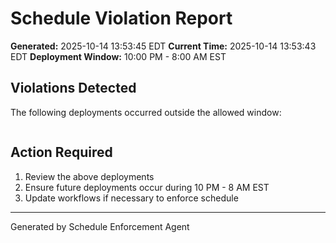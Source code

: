 # Schedule Violation Report

**Generated:** 2025-10-14 13:53:45 EDT
**Current Time:** 2025-10-14 13:53:43 EDT
**Deployment Window:** 10:00 PM - 8:00 AM EST

## Violations Detected

The following deployments occurred outside the allowed window:

```

```

## Action Required

1. Review the above deployments
2. Ensure future deployments occur during 10 PM - 8 AM EST
3. Update workflows if necessary to enforce schedule

---

Generated by Schedule Enforcement Agent
